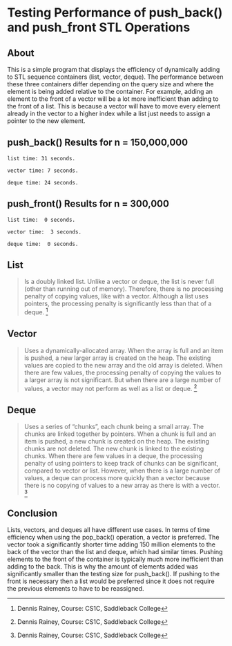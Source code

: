 # Testing Performance of push_back() and push_front STL Operations

## About
This is a simple program that displays the efficiency of dynamically adding to STL sequence containers (list, vector, deque). The performance between these three containers differ depending on the query size and where the element is being added relative to the container. For example, adding an element to the front of a vector will be a lot more inefficient than adding to the front of a list. This is because a vector will have to move every element already in the vector to a higher index while a list just needs to assign a pointer to the new element.

## push_back() Results for n = 150,000,000
```
list time: 31 seconds.

vector time: 7 seconds.

deque time: 24 seconds.

```

## push_front() Results for n = 300,000
```
list time:  0 seconds.

vector time:  3 seconds.

deque time:  0 seconds.
```

## List
> Is a doubly linked list. Unlike a vector or deque, the list is never full (other than running out of memory). Therefore, there is no processing penalty of copying values, like with a vector. Although a list uses pointers, the processing penalty is significantly less
> than that of a deque. [^1]

## Vector
> Uses a dynamically-allocated array. When the array is full and an item is pushed, a new larger array is created on the heap. The existing values are copied to the new array and the old array is deleted. When there are few values, the processing penalty of copying the
> values to a larger array is not significant. But when there are a large number of values, a vector may not perform as well as a list or deque. [^1]

## Deque
> Uses a series of “chunks”, each chunk being a small array. The chunks are linked together by pointers. When a chunk is full and an item is pushed, a new chunk is created on the heap. The existing chunks are not deleted. The new chunk is linked to the existing
> chunks. When there are few values in a deque, the processing penalty of using pointers to keep track of chunks can be significant, compared to vector or list. However, when there is a large number of values, a deque can process more quickly than a vector because there
> is no copying of values to a new array as there is with a vector. [^1]

## Conclusion
Lists, vectors, and deques all have different use cases. In terms of time efficiency when using the pop_back() operation, a vector is preferred. The vector took a significantly shorter time adding 150 million elements to the back of the vector than the list and deque, which had similar times. Pushing elements to the front of the container is typically much more inefficient than adding to the back. This is why the amount of elements added was significantly smaller than the testing size for push_back(). If pushing to the front is necessary then a list would be preferred since it does not require the previous elements to have to be reassigned. 


[^1]: Dennis Rainey, Course: CS1C, Saddleback College
